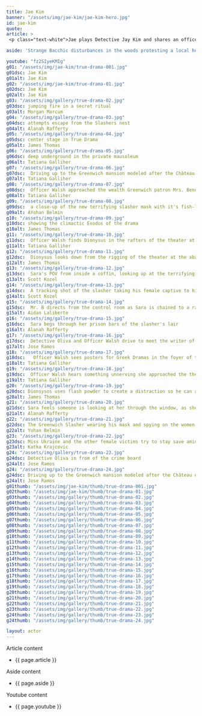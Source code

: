 ```yaml
---
title: Jae Kim
banner: "/assets/img/jae-kim/jae-kim-hero.jpg"
id: jae-kim
quote: 
article: >
 <p class="text-white">Jae plays Detective Jay Kim and shares an office with detective Oliva. Jonathan explains, “Oliva is struggling with a rookie officer who’s having a hard time respecting boundaries. She’s falling under the influence of a suspect - a cult leader called Dionysos. We did improvisation along those lines and when we do the longer serial version of True Drama, you’ll get to see more of the mysterious Detective Jay. In the play, ‘The Bacchae’ you learn that Dionysos is the god of panic fear in battle. And in True Drama the police officers have to deal with the trauma of encountering the god of panic fear.”</p>

aside: 'Strange Bacchic disturbances in the woods protesting a local horror movie prompt a police investigation. A shadowy figure emerges.  Calling himself the God of Drama, he believes that he can achieve the seemingly impossible goal of returning drama to its original purpose – of preparing citizens for leadership in democracy. As the horror movie spirals out of control, and the Bacchae are consumed in violence - can officer Ailish Walsh discern the truth before a gruesome Greek drama unfolds? <br><br> Director James Thomas creates a Greek tragedy for our time. A horror story that looks at the original role of drama – as the companion invention of democracy – to shed light on how modern media is still working in our lives, in hidden ways, to rip us apart. True Drama is an alarm – a rare moment of clarity – a terrifying jolt - and an invitation to enjoy the true transcendental power of drama to help us envision a better Democracy. '

youtube: "fz2SIyeKMIg"
g01: "/assets/img/jae-kim/true-drama-001.jpg"
g01dsc: Jae Kim
g01alt: Jae Kim
g02: "/assets/img/jae-kim/true-drama-01.jpg"
g02dsc: Jae Kim
g02alt: Jae Kim
g03: "/assets/img/gallery/true-drama-02.jpg"
g03dsc: jumping fire in a secret ritual  
g03alt: Morgan Marcum  
g04: "/assets/img/gallery/true-drama-03.jpg"
g04dsc: attempts escape from the Slashers nest
g04alt: Alanah Rafferty 
g05: "/assets/img/gallery/true-drama-04.jpg"
g05dsc: center stage in True Drama 
g05alt: James Thomas
g06: "/assets/img/gallery/true-drama-05.jpg"
g06dsc: deep underground in the private mausoleum
g06alt: Tatiana Galliher  
g07: "/assets/img/gallery/true-drama-06.jpg"
g07dsc:  Driving up to the Greenwich mansion modeled after the Château de Malmaison in French 
g07alt: Tatiana Galliher  
g08: "/assets/img/gallery/true-drama-07.jpg"
g08dsc:  Officer Walsh approached the wealth Greenwich patron Mrs. Benedict
g08alt: Tatiana Galliher  
g09: "/assets/img/gallery/true-drama-08.jpg"
g09dsc:  a close-up of the new terrifying slasher mask with it's fish-like gaping mouth
g09alt: AYohan Belmin
g10: "/assets/img/gallery/true-drama-09.jpg"
g10dsc: showing the climactic Exodus of the drama  
g10alt: James Thomas
g11: "/assets/img/gallery/true-drama-10.jpg"
g11dsc:  Officer Walsh finds Dionysus in the rafters of the theater at the abandoned sanitarium  
g11alt: Tatiana Galliher  
g12: "/assets/img/gallery/true-drama-11.jpg"
g12dsc:  Dionysus looks down from the rigging of the theater at the abandoned sanitarium  
g12alt: James Thomas
g13: "/assets/img/gallery/true-drama-12.jpg"
g13dsc:  Sara's POV from inside a coffin, looking up at the terrifying masked slasher 
g13alt: Scott Kozel 
g14: "/assets/img/gallery/true-drama-13.jpg"
g14dsc:  A tracking shot of the slasher taking his female captive to his underground lair 
g14alt: Scott Kozel 
g15: "/assets/img/gallery/true-drama-14.jpg"
g15dsc:  Mr. B directs from the control room as Sara is chained to a rack before being tortured 
g15alt: Aidan Laliberte  
g16: "/assets/img/gallery/true-drama-15.jpg"
g16dsc:  Sara begs through her prison bars of the slasher's lair
g16alt: Alanah Rafferty
g17: "/assets/img/gallery/true-drama-16.jpg"
g17dsc:  Detective Oliva and Officer Walsh drive to meet the writer of the slasher script 
g17alt: Jose Ramos
g18: "/assets/img/gallery/true-drama-17.jpg"
g18dsc:   Officer Walsh sees posters for Greek Dramas in the foyer of the theater at the abandoned sanitarium 
g18alt: Tatiana Galliher 
g19: "/assets/img/gallery/true-drama-18.jpg"
g19dsc:  Officer Walsh hears something unnerving she approached the theater stage 
g19alt: Tatiana Galliher  
g20: "/assets/img/gallery/true-drama-19.jpg"
g20dsc: Dionsysos uses flash powder to create a distraction so he can avoid being tased by police
g20alt: James Thomas
g21: "/assets/img/gallery/true-drama-20.jpg"
g21dsc: Sara feels someone is looking at her through the window, as she showers in the Slasher's house
g21alt: Alanah Rafferty
g22: "/assets/img/gallery/true-drama-21.jpg"
g22dsc: The Greenwich Slasher wearing his mask and spying on the women in the shower
g22alt: Yohan Belmin
g23: "/assets/img/gallery/true-drama-22.jpg"
g23dsc: Miss Ukraine and the other female victims try to stay save amid the chaos on set
g23alt: Katka Krajcovic 
g24: "/assets/img/gallery/true-drama-23.jpg"
g24dsc: Detective Oliva in from of the crime board
g24alt: Jose Ramos
g24: "/assets/img/gallery/true-drama-24.jpg"
g24dsc: Driving up to the Greenwich mansion modeled after the Château de Malmaison in French
g24alt: Jose Ramos
g01thumb: "/assets/img/jae-kim/thumb/true-drama-001.jpg"
g02thumb: "/assets/img/jae-kim/thumb/true-drama-01.jpg"
g03thumb: "/assets/img/gallery/thumb/true-drama-02.jpg"
g04thumb: "/assets/img/gallery/thumb/true-drama-03.jpg"
g05thumb: "/assets/img/gallery/thumb/true-drama-04.jpg"
g06thumb: "/assets/img/gallery/thumb/true-drama-05.jpg"
g07thumb: "/assets/img/gallery/thumb/true-drama-06.jpg"
g08thumb: "/assets/img/gallery/thumb/true-drama-07.jpg"
g09thumb: "/assets/img/gallery/thumb/true-drama-08.jpg"
g10thumb: "/assets/img/gallery/thumb/true-drama-09.jpg"
g11thumb: "/assets/img/gallery/thumb/true-drama-10.jpg"
g12thumb: "/assets/img/gallery/thumb/true-drama-11.jpg"
g13thumb: "/assets/img/gallery/thumb/true-drama-12.jpg"
g14thumb: "/assets/img/gallery/thumb/true-drama-13.jpg"
g15thumb: "/assets/img/gallery/thumb/true-drama-14.jpg"
g16thumb: "/assets/img/gallery/thumb/true-drama-15.jpg"
g17thumb: "/assets/img/gallery/thumb/true-drama-16.jpg"
g18thumb: "/assets/img/gallery/thumb/true-drama-17.jpg"
g19thumb: "/assets/img/gallery/thumb/true-drama-18.jpg"
g20thumb: "/assets/img/gallery/thumb/true-drama-19.jpg"
g21thumb: "/assets/img/gallery/thumb/true-drama-20.jpg"
g22thumb: "/assets/img/gallery/thumb/true-drama-21.jpg"
g23thumb: "/assets/img/gallery/thumb/true-drama-22.jpg"
g24thumb: "/assets/img/gallery/thumb/true-drama-23.jpg"
g24thumb: "/assets/img/gallery/thumb/true-drama-24.jpg"

layout: actor
---
```


Article content
* {{ page.article }}

Aside content
* {{ page.aside }}

Youtube content
* {{ page.youtube }}

